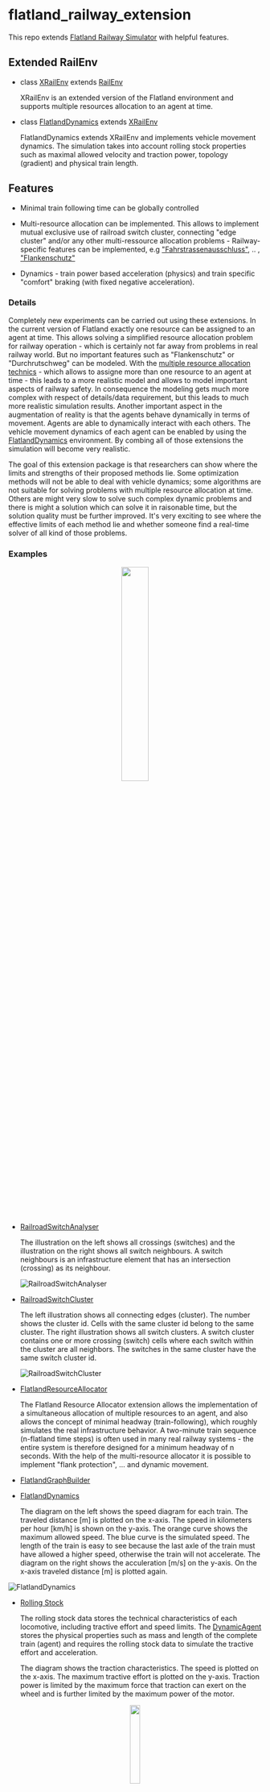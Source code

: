 # flatland_railway_extension
This repo extends [Flatland Railway Simulator](https://gitlab.aicrowd.com/flatland/flatland) with helpful features.  

## Extended RailEnv  
- class [XRailEnv](https://github.com/aiAdrian/flatland_railway_extension/blob/master/flatland_extensions/environment_extensions/XRailEnv.py) extends [RailEnv](https://gitlab.aicrowd.com/flatland/flatland/-/blob/master/flatland/envs/rail_env.py#L36)
  
  XRailEnv is an extended version of the Flatland environment and supports multiple resources allocation to an agent at time.

- class [FlatlandDynamics](https://github.com/aiAdrian/flatland_railway_extension/blob/master/flatland_extensions/environment_extensions/FlatlandDynamics.py) extends [XRailEnv](https://github.com/aiAdrian/flatland_railway_extension/blob/master/flatland_extensions/environment_extensions/XRailEnv.py)

  FlatlandDynamics extends XRailEnv and implements vehicle movement dynamics. The simulation takes into account rolling stock properties such as maximal allowed velocity and traction power, topology (gradient) and physical train length.

## Features
- Minimal train following time can be globally controlled 
- Multi-resource allocation can be implemented. This allows to implement mutual exclusive use of railroad switch cluster, connecting "edge cluster" and/or any other multi-ressource allocation problems - Railway-specific features can be implemented, e.g  ["Fahrstrassenausschluss"](https://de.wikipedia.org/wiki/Fahrstra%C3%9Fe), .. , ["Flankenschutz"](https://de.wikipedia.org/wiki/Fahrstra%C3%9Fe#Flankenschutz) 
 
- Dynamics - train power based acceleration (physics) and train specific "comfort" braking (with fixed negative acceleration).

### Details
Completely new experiments can be carried out using these extensions. In the current version of Flatland exactly one resource can be assigned to an agent at time. This allows solving a simplified resource allocation problem for railway operation - which is certainly not far away from problems in real railway world. But no important features such as "Flankenschutz" or "Durchrutschweg" can be modeled. With the [multiple resource allocation technics](https://github.com/aiAdrian/flatland_railway_extension/blob/master/flatland_extensions/environment_extensions/FlatlandResourceAllocator.py) - which allows to assigne more than one resource to an agent at time - this leads to a more realistic model and allows to model important aspects of railway safety. In consequence the modeling gets much more complex with respect of details/data requirement, but this leads to much more realistic simulation results. Another important aspect in the augmentation of reality is that the agents behave dynamically in terms of movement. Agents are able to dynamically interact with each others. The vehicle movement dynamics of each agent can be enabled by using the [FlatlandDynamics](https://github.com/aiAdrian/flatland_railway_extension/blob/master/flatland_extensions/environment_extensions/FlatlandDynamics.py) environment. By combing all of those extensions the simulation will become very realistic.

The goal of this extension package is that researchers can show where the limits and strengths of their proposed methods lie. Some optimization methods will not be able to deal with vehicle dynamics; some algorithms are not suitable for solving problems with multiple resource allocation at time. Others are might very slow to solve such complex dynamic problems and there is might a solution which can solve it in raisonable time, but the solution quality must be further improved. It's very exciting to see where the effective limits of each method lie and whether someone find a real-time solver of all kind of those problems.

### Examples
<p align="center" width="100%">
    <img width="33%" src="https://raw.githubusercontent.com/aiAdrian/flatland_railway_extension/master/images/flatland_scenario.png"> 
</p>


- [RailroadSwitchAnalyser](https://github.com/aiAdrian/flatland_railway_extension/blob/master/flatland_extensions/RailroadSwitchAnalyser.py)
  
  The illustration on the left shows all crossings (switches) and the illustration on the right shows all switch neighbours. A switch neighbours is an infrastructure element that has an intersection (crossing) as its neighbour.
  
  ![RailroadSwitchAnalyser](https://raw.githubusercontent.com/aiAdrian/flatland_railway_extension/master/images/RailroadSwitchAnalyser.png "RailroadSwitchAnalyser")


- [RailroadSwitchCluster](https://github.com/aiAdrian/flatland_railway_extension/blob/master/flatland_extensions/utils/FlatlandDynamicsRenderer.py)
  
  The left illustration shows all connecting edges (cluster). The number shows the cluster id. Cells with the same cluster id belong to the same cluster. The right illustration shows all switch clusters. A switch cluster contains one or more crossing (switch) cells where each switch within the cluster are all neighbors. The switches in the same cluster have the same switch cluster id. 
  
  ![RailroadSwitchCluster](https://raw.githubusercontent.com/aiAdrian/flatland_railway_extension/master/images/RailroadSwitchCluster.png "RailroadSwitchCluster")

- [FlatlandResourceAllocator](https://github.com/aiAdrian/flatland_railway_extension/blob/master/flatland_extensions/environment_extensions/FlatlandResourceAllocator.py)

   The Flatland Resource Allocator extension allows the implementation of a simultaneous allocation of multiple resources to an agent, and also allows the concept of minimal headway (train-following), which roughly simulates the real infrastructure behavior. A two-minute train sequence (n-flatland time steps) is often used in many real railway systems - the entire system is therefore designed for a minimum headway of n seconds. With the help of the multi-resource allocator it is possible to implement "flank protection", ... and dynamic movement.
   
   
- [FlatlandGraphBuilder](https://github.com/aiAdrian/flatland_railway_extension/blob/master/flatland_extensions/FlatlandGraphBuilder.py)
 

- [FlatlandDynamics](https://github.com/aiAdrian/flatland_railway_extension/blob/master/flatland_extensions/environment_extensions/FlatlandDynamics.py)
  
  The diagram on the left shows the speed diagram for each train. The traveled distance [m] is plotted on the x-axis. The speed in kilometers per hour [km/h] is shown on the y-axis. The orange curve shows the maximum allowed speed. The blue curve is the simulated speed. The length of the train is easy to see because the last axle of the train must have allowed a higher speed, otherwise the train will not accelerate. The diagram on the right shows the acculeration [m/s] on the y-axis.  On the x-axis traveled distance [m] is plotted again.

 ![FlatlandDynamics](https://github.com/aiAdrian/flatland_railway_extension/blob/master/images/FlatlandDynamics.png "FlatlandDynamics")


- [Rolling Stock](https://github.com/aiAdrian/flatland_railway_extension/blob/master/flatland_extensions/environment_extensions/RollingStock.py)
  
  The rolling stock data stores the technical characteristics of each locomotive, including tractive effort and speed limits. The [DynamicAgent](https://github.com/aiAdrian/flatland_railway_extension/blob/master/flatland_extensions/environment_extensions/DynamicAgent.py) stores the physical properties such as mass and length of the complete train (agent) and requires the rolling stock data to simulate the tractive effort and acceleration.
  
  The diagram shows the traction characteristics. The speed is plotted on the x-axis. The maximum tractive effort is plotted on the y-axis. Traction power is limited by the maximum force that traction can exert on the wheel and is further limited by the maximum power of the motor.
  
<p align="center" width="100%">
    <img width="20%" src="https://github.com/aiAdrian/flatland_railway_extension/blob/master/images/FlatlandDynamics_RollingStock_tractive_effort.png "> 
</p>
  
    P = F * v = m * a * v

        F : Force [N]
        P : Power [W]
        v : Velocity [m/s]
        m : Mass [kg] 
        a : Acceleration [m/s2]
 

  
    Pmax = v_max_traction * max_traction
    
        Pmax : Maximum power of the traction 
        v_max_traction : Is the speed up to which the vehicle can deliver the maximum force.
        max_traction : Is the overall maximum force the traction can deliver.
  
 



- [FlatlandDynamicsRendering](https://github.com/aiAdrian/flatland_railway_extension/blob/master/flatland_extensions/utils/FlatlandDynamicsRenderer.py)
  
  Resources colored orange, red or black are occupied by the train. Orange indicates a resource reserved for the train but not required by either the braking distance or the physical train. Red or black resources are security related. Black is the physical train and red resources are needed for braking. The physical train can occupy more than one cell since the train length can be greater than the length of the underlaying cell. In the visualization, however, a train that would fit into one cell can also take up more than one cell if part of the train is in the next cell and part is still in the current one. Green resources are still occupied. They are intended to approximately simulate the time required to handle all security elements - they represents the minimal train following time. 
  
  ![FlatlandDynamicsRendering](https://github.com/aiAdrian/flatland_railway_extension/blob/master/images/FlatlandDynamicsRendering.png "FlatlandDynamicsRendering")
The Example is showing a moving block based simulation. The rendering is done with FlatlandDynamicsRenderer.


  
## Working code 
- [Google coLab notebook - Recife export](https://github.com/aiAdrian/flatland_railway_extension/blob/master/Flatland_recife.ipynb)
- [Google coLab notebook - Simulation with multi-resource reservation](https://github.com/aiAdrian/flatland_railway_extension/blob/master/Flatland_Resource_Allocation.ipynb)
- [Google coLab notebook - Flatland dynamics](https://github.com/aiAdrian/flatland_railway_extension/blob/master/Flatland_Dynamics.ipynb)


## Links 
[Flatland Challenge](https://www.aicrowd.com/search?utf8=%E2%9C%93&q=flatland)

[Flatland introduction](https://flatland.aicrowd.com/getting-started/env.html)

[Rolling stock](https://en.wikipedia.org/wiki/Rolling_stock) 

[Nagel-Schrekenberg-Model](https://en.wikipedia.org/wiki/Nagel%E2%80%93Schreckenberg_model)


##### Information  
The initial implementation is authored by Adrian Egli's (aiAdrian) [neurips2020 flatland challenge solution (submission)](https://gitlab.aicrowd.com/adrian_egli/neurips2020-flatland-starter-kit)

##### Permission to use  
If you use this or any idea out of this code for/in any academic publication - you must credit the authors. No commerical use allowed.
